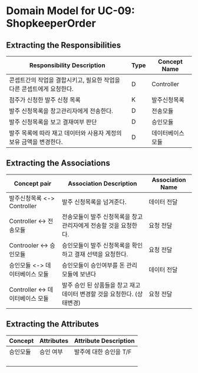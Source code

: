 # Domain Model for UC-09: ShopkeeperOrder

## Extracting the Responsibilities

| Responsibility Description                                   | Type | Concept Name |
| ------------------------------------------------------------ | ---- | ------------ |
| 콘셉트간의 작업을 결합시키고, 필요한 작업을 다른 콘셉트에게 요청한다.  |  D  | Controller   |
| 점주가 신청한 발주 신청 목록        | K   | 발주신청목록    |
| 발주 신청목록을 창고관리자에게 전송한다.  | D  | 전송모듈     |
| 발주 신청목록을 보고 결재여부 판단   |  D   | 승인모듈   |
| 발주 목록에 따라 재고 데이터와 사용자 계정의 보유 금액을 변경한다.        | D    | 데이터베이스 모듈  |

## Extracting the Associations

| Concept pair | Association Description | Association Name |
| ------------------ | ----------------------- | ---------------- |
| 발주신청목록 <-> Controller | 발주 신청목록을 넘겨준다.     | 데이터 전달 |
| Controller <-> 전송모듈   | 전송모듈이 발주 신청목록을 창고관리자에게 전송할 것을 요청한다.   | 요청 전달 |
| Controoler <-> 승인모듈   | 승인모듈이 발주 신청목록을 확인하고 결재 선택을 요청한다.      | 요청 전달    |
| 승인모듈 <-> 데이터베이스 모듈  | 승인모듈이 승인여부를 돈 관리 모듈에 보낸다  | 데이터 전달      |
| Controller <-> 데이터베이스 모듈  | 발주 승인 된 상품들을 창고 재고 데이터 변경할 것을 요청한다. (상태변경)    |   요청 전달  |  

## Extracting the Attributes

| Concept | Attributes | Attribute Description |
| ------- | ---------- | --------------------- |
| 승인모듈  | 승인 여부  | 발주에 대한 승인을 T/F   |
|   | |                       |
|         |            |                       |
|         |            |                       |
|         |            |                       |
